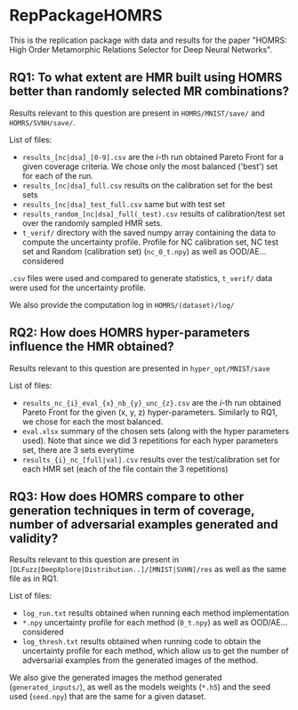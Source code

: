 # RepPackageHOMRS

This is the replication package with data and results for the paper "HOMRS: High Order Metamorphic Relations Selector for Deep Neural Networks".

## RQ1: To what extent are HMR built using HOMRS better than randomly selected MR combinations?

Results relevant to this question are present in `HOMRS/MNIST/save/` and `HOMRS/SVNH/save/`.

List of files:

* `results_[nc|dsa]_[0-9].csv` are the *i*-th run obtained Pareto Front for a given coverage criteria. We chose only the most balanced ('best') set for each of the run.
* `results_[nc|dsa]_full.csv` results on the calibration set for the best sets
* `results_[nc|dsa]_test_full.csv` same but with test set
* `results_random_[nc|dsa]_full(_test).csv` results of calibration/test set over the randomly sampled HMR sets.
* `t_verif/` directory with the saved numpy array containing the data to compute the uncertainty profile. Profile for NC calibration set, NC test set and Random (calibration set) (`nc_0_t.npy`) as well as OOD/AE... considered

`.csv` files were used and compared to generate statistics, `t_verif/` data were used for the uncertainty profile.

We also provide the computation log in `HOMRS/(dataset)/log/`

## RQ2: How does HOMRS hyper-parameters influence the HMR obtained?

Results relevant to this question are presented in `hyper_opt/MNIST/save`

List of files:

* `results_nc_{i}_eval_{x}_nb_{y}_unc_{z}.csv` are the *i*-th run obtained Pareto Front for the given (x, y, z) hyper-parameters. Similarly to RQ1, we chose for each the most balanced.
* `eval.xlsx` summary of the chosen sets (along with the hyper parameters used). Note that since we did 3 repetitions for each hyper parameters set, there are 3 sets everytime
* `results_{i}_nc_[full|val].csv` results over the test/calibration set for each HMR set (each of the file contain the 3 repetitions)

## RQ3: How does HOMRS compare to other generation techniques in term of coverage, number of adversarial examples generated and validity?

Results relevant to this question are present in `[DLFuzz|DeepXplore|Distribution..]/[MNIST|SVHN]/res` as well as the same file as in RQ1.

List of files:

* `log_run.txt` results obtained when running each method implementation
* `*.npy` uncertainty profile for each method (`0_t.npy`) as well as OOD/AE... considered
* `log_thresh.txt` results obtained when running code to obtain the uncertainty profile for each method, which allow us to get the number of adversarial examples from the generated images of the method.

We also give the generated images the method generated (`generated_inputs/`), as well as the models weights (`*.h5`) and the seed used (`seed.npy`) that are the same for a given dataset.
